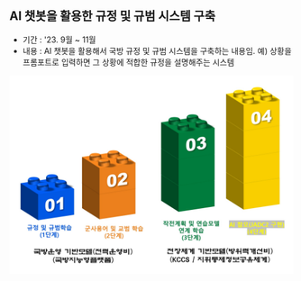 ## AI 챗봇을 활용한 규정 및 규범 시스템 구축
   * 기간 : '23. 9월 ~ 11월
   * 내용 : AI 챗봇을 활용해서 국방 규정 및 규범 시스템을 구축하는 내용임.
           예) 상황을 프롬포트로 입력하면 그 상황에 적합한 규정을 설명해주는 시스템

<img src="언어모델 발전.jpg">
